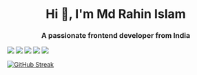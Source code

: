 <h1 align="center">Hi 👋, I'm Md Rahin Islam</h1>
<h3 align="center">A passionate frontend developer from India</h3>

[![](./0-profile-details.svg)](https://github.com/rahin100/github-profile-summary-cards)
[![](./1-repos-per-language.svg)](https://github.com/rahin100/github-profile-summary-cards) [![](./2-most-commit-language.svg)](https://github.com/rahin100/github-profile-summary-cards)
[![](./3-stats.svg)](https://github.com/rahin100/github-profile-summary-cards) [![](./4-productive-time.svg)](https://github.com/rahin100/github-profile-summary-cards)

[![GitHub Streak](https://github-readme-streak-stats.herokuapp.com?user=rahin100&theme=highcontrast&hide_border=true&card_width=497)](https://git.io/streak-stats)
